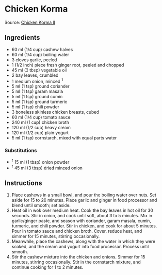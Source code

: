 # Chicken Korma #

Source: [Chicken Korma II](http://allrecipes.com/recipe/68473/chicken-korma-ii/)

## Ingredients ##
* 60 ml (1/4 cup) cashew halves
* 60 ml (1/4 cup) boiling water
* 3 cloves garlic, peeled
* 1 (1/2 inch) piece fresh ginger root, peeled and chopped
* 45 ml (3 tbsp) vegetable oil
* 2 bay leaves, crumbled
* 1 medium onion, minced <sup>1</sup>
* 5 ml (1 tsp) ground coriander
* 5 ml (1 tsp) garam masala
* 5 ml (1 tsp) ground cumin
* 5 ml (1 tsp) ground turmeric
* 5 ml (1 tsp) chili powder
* 3 boneless skinless chicken breasts, cubed
* 60 ml (1/4 cup) tomato sauce
* 240 ml (1 cup) chicken broth
* 120 ml (1/2 cup) heavy cream
* 120 ml (1/2 cup) plain yogurt
* 5 ml (1 tsp) cornstarch, mixed with equal parts water

### Substitutions ###
* <sup>1</sup> 15 ml (1 tbsp) onion powder
* <sup>1</sup> 45 ml (3 tbsp) dried minced onion

## Instructions ##
1. Place cashews in a small bowl, and pour the boiling water over nuts. Set aside for 15 to 20 minutes. Place garlic and ginger in food processor and blend until smooth; set aside.
1. Heat oil in wok over medium heat. Cook the bay leaves in hot oil for 30 seconds. Stir in onion, and cook until soft, about 3 to 5 minutes. Mix in garlic/ginger paste, and season with coriander, garam masala, cumin, turmeric, and chili powder. Stir in chicken, and cook for about 5 minutes. Pour in tomato sauce and chicken broth. Cover, reduce heat, and simmer for 15 minutes, stirring occasionally.
1. Meanwhile, place the cashews, along with the water in which they were soaked, and the cream and yogurt into food processor. Process until smooth.
1. Stir the cashew mixture into the chicken and onions. Simmer for 15 minutes, stirring occasionally. Stir in the cornstarch mixture, and continue cooking for 1 to 2 minutes.
